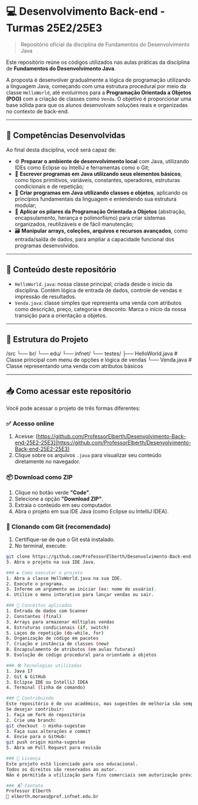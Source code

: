 # 💻 Desenvolvimento Back-end - Turmas 25E2/25E3  
> Repositório oficial da disciplina de Fundamentos do Desenvolvimento Java

Este repositório reúne os códigos utilizados nas aulas práticas da disciplina de **Fundamentos do Desenvolvimento Java**.

A proposta é desenvolver gradualmente a lógica de programação utilizando a linguagem Java, começando com uma estrutura procedural por meio da classe `HelloWorld`, até evoluirmos para a **Programação Orientada a Objetos (POO)** com a criação de classes como `Venda`. O objetivo é proporcionar uma base sólida para que os alunos desenvolvam soluções reais e organizadas no contexto de back-end.

---

## 🧩 Competências Desenvolvidas

Ao final desta disciplina, você será capaz de:

- ⚙️ **Preparar o ambiente de desenvolvimento local** com Java, utilizando IDEs como Eclipse ou IntelliJ e ferramentas como o Git;
- 🧱 **Escrever programas em Java utilizando seus elementos básicos**, como tipos primitivos, variáveis, constantes, operadores, estruturas condicionais e de repetição;
- 🔧 **Criar programas em Java utilizando classes e objetos**, aplicando os princípios fundamentais da linguagem e entendendo sua estrutura modular;
- 🧠 **Aplicar os pilares da Programação Orientada a Objetos** (abstração, encapsulamento, herança e polimorfismo) para criar sistemas organizados, reutilizáveis e de fácil manutenção;
- 🗃️ **Manipular arrays, coleções, arquivos e recursos avançados**, como entrada/saída de dados, para ampliar a capacidade funcional dos programas desenvolvidos.

---

## 📘 Conteúdo deste repositório

- `HelloWorld.java`: nossa classe principal, criada desde o início da disciplina. Contém lógica de entrada de dados, controle de vendas e impressão de resultados.
- `Venda.java`: classe simples que representa uma venda com atributos como descrição, preço, categoria e desconto. Marca o início da nossa transição para a orientação a objetos.

---

## 📁 Estrutura do Projeto
/src
└── br/
└── edu/
└── infnet/
└── testes/
├── HelloWorld.java # Classe principal com menu de opções e lógica de vendas
└── Venda.java # Classe representando uma venda com atributos básicos


---

## 📥 Como acessar este repositório

Você pode acessar o projeto de três formas diferentes:

### ✅ Acesso online
1. Acesse: [https://github.com/ProfessorElberth/Desenvolvimento-Back-end-25E2-25E3](https://github.com/ProfessorElberth/Desenvolvimento-Back-end-25E2-25E3)
2. Clique sobre os arquivos `.java` para visualizar seu conteúdo diretamente no navegador.

### 📦 Download como ZIP
1. Clique no botão verde **"Code"**.
2. Selecione a opção **"Download ZIP"**.
3. Extraia o conteúdo em seu computador.
4. Abra o projeto em sua IDE Java (como Eclipse ou IntelliJ IDEA).

### 🧬 Clonando com Git (recomendado)
1. Certifique-se de que o Git está instalado.
2. No terminal, execute:

```bash
git clone https://github.com/ProfessorElberth/Desenvolvimento-Back-end-25E2-25E3.git
3. Abra o projeto na sua IDE Java.

### ▶️ Como executar o projeto
1. Abra a classe HelloWorld.java na sua IDE.
2. Execute o programa.
3. Informe um argumento ao iniciar (ex: nome do usuário).
4. Utilize o menu interativo para lançar vendas ou sair.

### 🧠 Conceitos aplicados
1. Entrada de dados com Scanner
2. Constantes (final)
3. Arrays para armazenar múltiplas vendas
4. Estruturas condicionais (if, switch)
5. Laços de repetição (do-while, for)
6. Organização de código em pacotes
7. Criação e instância de classes (new)
8. Encapsulamento de atributos (em aulas futuras)
9. Evolução de código procedural para orientado a objetos

### 🛠 Tecnologias utilizadas
1. Java 17
2. Git & GitHub
3. Eclipse IDE ou IntelliJ IDEA
4. Terminal (linha de comando)

### 🤝 Contribuindo
Este repositório é de uso acadêmico, mas sugestões de melhoria são sempre bem-vindas.
Se desejar contribuir:
1. Faça um fork do repositório
2. Crie uma branch:
git checkout -b minha-sugestao
3. Faça suas alterações e commit
4. Envie para o GitHub:
git push origin minha-sugestao
5. Abra um Pull Request para revisão

### 📄 Licença
Este projeto está licenciado para uso educacional.
Todos os direitos são reservados ao autor.
Não é permitida a utilização para fins comerciais sem autorização prévia.

### 📬 Contato
Professor Elberth
📧 elberth.moraes@prof.infnet.edu.br
